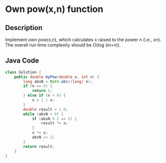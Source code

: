 # Own pow(x,n) function

## Description
Implement own pow(x,n), which calculates x raised to the power n (i.e., xn).
The overall run time complexity should be O(log (m+n)).

## Java Code
```java
class Solution {
    public double myPow(double x, int n) {
        long absN = Math.abs((long) n);
        if (n == 0) {
            return 1;
        } else if (n < 0) {
            x = 1 / x;
        }
        double result = 1.0;
        while (absN > 0) {
            if (absN % 2 == 1) {
                result *= x;
            }
            x *= x;
            absN /= 2;
        }
        return result;
    }
}
